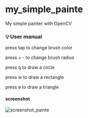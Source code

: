# my_simple_painte
My simple painter with OpenCV

### :bulb: User manual

press tap to change brush color

press + - to change brush radius

press q to draw a circle

press w to draw a rectangle

press e to draw a triangle

#### screenshot

![screenshot_painte](https://user-images.githubusercontent.com/71507364/225652292-0c574ac4-f77c-4831-92f5-0c52d9623609.JPG)
